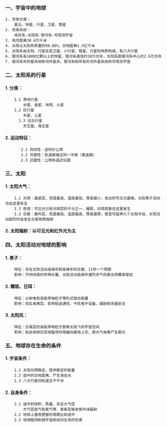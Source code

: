 ### 一、宇宙中的地球
	1. 天体分类：
		星云、恒星、行星、卫星、彗星
	2. 天体系统：
		地月系-太阳系-银河系-可观测宇宙
	3. 地月距离38.4万千米
	4. 太阳占太阳系质量的99.86%，日地距离1.5亿千米
	5. 太阳系由太阳、行星及其卫星、小行星、彗星、行星际物质构成，有八大行星
	6. 银河系有1000亿颗以上的恒星，银河系直径约10万光年，太阳系距银河系中心约2.6万光年
	7. 银河系外的星系统称河外星系，银河系和所有的河外星系统称可观测宇宙

### 二、太阳系的行星
#### 	1. 分类：
		1.1 类地行星
			水星、金星、地球、火星
		1.2 巨行星
			木星、土星
		  1.3 远日行星
			天王星、海王星
#### 	2. 运动特征：
		   2.1 同向性：逆时针公转
		   2.2 共面性：轨道面接近同一平面（黄道面）
		   2.3 近圆性：公转轨道近似圆
	 
### 三、太阳
#### 	1. 太阳大气：
		1.1 光球：最底层，亮度最高、温度最低、厚度最小，发出的可见光最强，太阳黑子活动也在这里发生
		1.2 色球：可见光只有光球层的千分之一，耀斑、日珥现象在这里发生
		1.3 日冕：最外层，亮度最低、温度最高、厚度最厚，甚至可延伸几个太阳半径，太阳活动剧烈时会发生日冕物质抛射
####     2. 太阳辐射：以可见光和红外光为主
	
### 四、太阳活动对地球的影响
#### 	1. 黑子：
		特征：存在太阳活动高峰年和低峰年的交替，11年一个周期
		影响：不同纬度的年降水量、太阳活动高峰年激烈天气现象出现概率增加
#### 	2. 耀斑、日珥：
		特征：以射电和高能带电粒子等形式放出能量
		影响：扰乱电离层、影响短波通信、干扰电子设备、威胁航天器安全
#### 	3. 太阳风：
		特征：日冕层的高能带电粒子脱离太阳飞向宇宙空间
		影响：到达地球后受地磁场作用偏向极地上空，使大气电离产生极光
		
### 五、地球存在生命的条件
#### 	1. 宇宙条件：
		1.1 太阳光照稳定，提供稳定的能量
		1.2 适中的日地距离，产生液态水
		1.3 八大行星间轨道互不干涉
####     2. 自身条件：
		2.1 适中的体积、质量，存在大气层
			大气层氮气和氧气等、臭氧层吸收紫外线辐射
		2.2 地球上昼夜更替的周期比较适中
		2.3 地球磁场削弱宇宙射线对生命的伤害